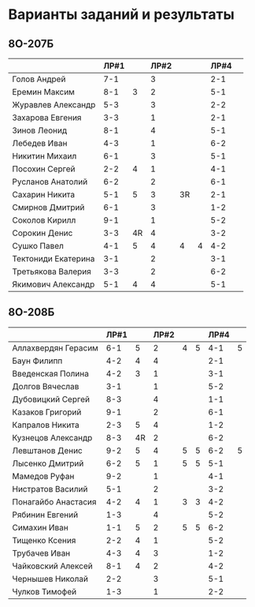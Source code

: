 # Варианты заданий и результаты

## 8О-207Б
|                     | ЛР#1 |   | ЛР#2 |   |   | ЛР#4 |   |
|---------------------|------|---|------|---|---|------|---|
| Голов Андрей        | 7-1  |   |  3   |   |   | 2-1  |   |
| Еремин Максим       | 8-1  | 3 |  2   |   |   | 5-1  |   |
| Журавлев Александр  | 5-3  |   |  3   |   |   | 2-2  |   |
| Захарова Евгения    | 3-3  |   |  1   |   |   | 2-1  |   |
| Зинов  Леонид       | 8-1  |   |  4   |   |   | 5-1  |   |
| Лебедев Иван        | 4-3  |   |  1   |   |   | 6-2  |   |
| Никитин Михаил      | 6-1  |   |  3   |   |   | 5-1  |   |
| Посохин Сергей      | 2-2  | 4 |  1   |   |   | 4-1  |   |
| Русланов Анатолий   | 6-2  |   |  2   |   |   | 6-1  |   |
| Сахарин Никита      | 5-1  | 5 |  3   | 3R|   | 2-1  |   |
| Смирнов Дмитрий     | 6-1  |   |  3   |   |   | 1-2  |   |
| Соколов Кирилл      | 9-1  |   |  1   |   |   | 5-2  |   |
| Сорокин Денис       | 3-3  | 4R|  4   |   |   | 3-2  |   |
| Сушко Павел         | 4-1  | 5 |  4   | 4 | 4 | 4-2  |   |
| Тектониди Екатерина | 3-1  |   |  2   |   |   | 3-1  |   |
| Третьякова Валерия  | 3-3  |   |  2   |   |   | 6-2  |   |
| Якимович Александр  | 5-1  | 4 |  4   |   |   | 5-1  |   |

## 8О-208Б
|                     | ЛР#1 |   | ЛР#2 |   |   | ЛР#4 |   |
|---------------------|------|---|------|---|---|------|---|
| Аллахвердян Герасим | 6-1  | 5 |  2   | 4 | 5 | 4-1  | 5 |
| Баун Филипп         | 4-2  | 4 |  4   |   |   | 2-1  |   |
| Введенская Полина   | 4-2  | 3 |  1   |   |   | 3-1  |   |
| Долгов Вячеслав     | 3-1  |   |  1   |   |   | 5-2  |   |
| Дубовицкий Сергей   | 8-3  |   |  4   |   |   | 1-1  |   |
| Казаков Григорий    | 9-1  |   |  2   |   |   | 6-1  |   |
| Капралов Никита     | 2-3  | 5 |  4   |   |   | 1-2  |   |
| Кузнецов Александр  | 8-3  |4R |  2   |   |   | 6-2  |   |
| Левштанов Денис     | 9-2  | 5 |  4   | 5 | 5 | 6-2  | 5 |
| Лысенко Дмитрий     | 6-2  | 5 |  1   | 5 | 5 | 5-1  |   |
| Мамедов Руфан       | 9-2  |   |  1   |   |   | 4-1  |   |
| Нистратов Василий   | 5-1  |   |  2   |   |   | 3-2  |   |
| Понагайбо Анастасия | 4-2  | 4 |  1   | 3 | 3 | 4-2  |   |
| Рябинин Евгений     | 1-3  |   |  4   |   |   | 5-2  |   |
| Симахин Иван        | 1-1  | 5 |  2   | 5 | 5 | 6-2  |   |
| Тищенко Ксения      | 2-2  | 4 |  1   |   |   | 5-2  |   |
| Трубачев Иван       | 4-3  | 4 |  3   |   |   | 1-2  |   |
| Чайковский Алексей  | 8-1  | 4 |  2   |   |   | 4-2  |   |
| Чернышев Николай    | 2-2  |   |  3   |   |   | 5-1  |   |
| Чулков Тимофей      | 1-3  |   |  1   |   |   | 2-2  |   |
